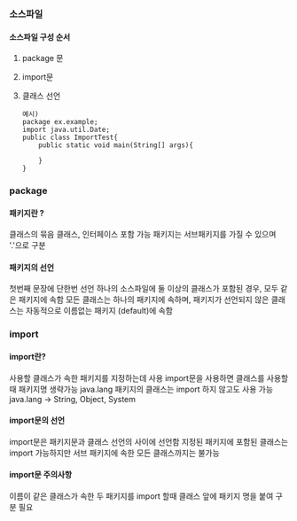 ### 소스파일

#### 소스파일 구성 순서

1.  package 문
2.  import문
3.  클래스 선언

        예시)
        package ex.example;
        import java.util.Date;
        public class ImportTest{
            public static void main(String[] args){

            }
        }

### package

#### 패키지란 ?

클래스의 묶음
클래스, 인터페이스 포함 가능
패키지는 서브패키지를 가질 수 있으며 '.'으로 구분

#### 패키지의 선언

첫번째 문장에 단한번 선언
하나의 소스파일에 둘 이상의 클래스가 포함된 경우, 모두 같은 패키지에 속함
모든 클래스는 하나의 패키지에 속하며, 패키지가 선언되지 않은 클래스는 자동적으로 이름없는 패키지 (default)에 속함

### import

#### import란?

사용할 클래스가 속한 패키지를 지정하는데 사용
import문을 사용하면 클래스를 사용할 때 패키지명 생략가능
java.lang 패키지의 클래스는 import 하지 않고도 사용 가능
java.lang -> String, Object, System

#### import문의 선언

import문은 패키지문과 클래스 선언의 사이에 선언함
지정된 패키지에 포함된 클래스는 import 가능하지만 서브 패키지에 속한 모든 클래스까지는 불가능

#### import문 주의사항

이름이 같은 클래스가 속한 두 패키지를 import 할때 클래스 앞에 패키지 명을 붙여 구분 필요
